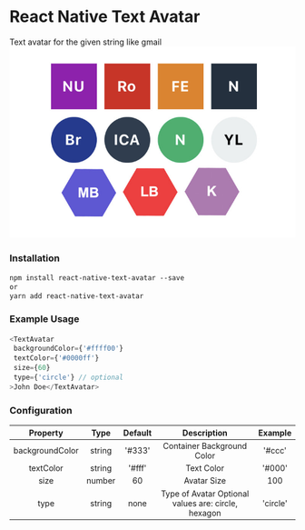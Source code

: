 # React Native Text Avatar
Text avatar for the given string like gmail
<img src="https://raw.githubusercontent.com/hicay/react-native-text-avatar/master/demo.jpg"/>

### Installation

```
npm install react-native-text-avatar --save
or
yarn add react-native-text-avatar
```

### Example Usage

```js
<TextAvatar
 backgroundColor={'#ffff00'}
 textColor={'#0000ff'}
 size={60}
 type={'circle'} // optional
>John Doe</TextAvatar>
```
### Configuration
| Property      | Type          | Default          | Description         | Example    | 
|:-:|:-:|:-:|:-:|:-:|
| backgroundColor | string | '#333' | Container Background Color |  '#ccc' | 
| textColor | string | '#fff' | Text Color |  '#000' | 
| size | number | 60 | Avatar Size |  100 |
| type | string | none | Type of Avatar  Optional values are: circle, hexagon |  'circle' |
